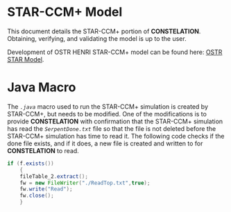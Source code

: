 # STAR-CCM+ Model

This document details the STAR-CCM+ portion of **CONSTELATION**. Obtaining, verifying, and validating the model is up to the user. 

Development of OSTR HENRI STAR-CCM+ model can be found here: [OSTR STAR Model](https://github.com/warrenau/ostr-henri-starccm).



# Java Macro
The *`.java`* macro used to run the STAR-CCM+ simulation is created by STAR-CCM+, but needs to be modified. One of the modifications is to provide **CONSTELATION** with confirmation that the STAR-CCM+ simulation has read the *`SerpentDone.txt`* file so that the file is not deleted before the STAR-CCM+ simulation has time to read it. The following code checks if the done file exists, and if it does, a new file is created and written to for **CONSTELATION** to read.
```java
if (f.exists())
    {
    fileTable_2.extract();
    fw = new FileWriter("./ReadTop.txt",true);
    fw.write("Read");
    fw.close();
    }
```